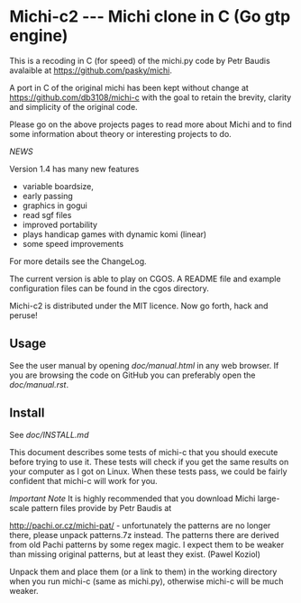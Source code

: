 Michi-c2 --- Michi clone in C (Go gtp engine) 
=============================================

This is a recoding in C (for speed) of the michi.py code by Petr Baudis avalaible at https://github.com/pasky/michi.

A port in C of the original michi has been kept without change at https://github.com/db3108/michi-c with the goal to retain the brevity, clarity and simplicity of the original code.

Please go on the above projects pages to read more about Michi and to find some information about theory or interesting projects to do.

*NEWS*

Version 1.4 has many new features 

- variable boardsize,
- early passing
- graphics in gogui
- read sgf files
- improved portability
- plays handicap games with dynamic komi (linear)
- some speed improvements

For more details see the ChangeLog.

The current version is able to play on CGOS. A README file and example 
configuration files can be found in the cgos directory.

Michi-c2 is distributed under the MIT licence.  Now go forth, hack and peruse!

Usage 
-----

See the user manual by opening *doc/manual.html* in any web browser.
If you are browsing the code on GitHub you can preferably open the 
*doc/manual.rst*.

Install
-------

See *doc/INSTALL.md*

This document describes some tests of michi-c that you should execute before 
trying to use it. These tests will check if you get the same results on your 
computer as I got on Linux. When these tests pass, we could be fairly confident
that michi-c will work for you.
  
*Important Note*  It is highly recommended that you download Michi 
large-scale pattern files provide by Petr Baudis at

http://pachi.or.cz/michi-pat/ - unfortunately the patterns are no longer there,
please unpack patterns.7z instead. The patterns there are derived from old
Pachi patterns by some regex magic. I expect them to be weaker than missing
original patterns, but at least they exist. (Pawel Koziol)

Unpack them and place them (or a link to them) in the working directory when you run michi-c (same as michi.py), otherwise michi-c will be much weaker.
